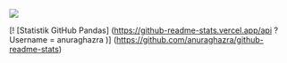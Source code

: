 ![](https://komarev.com/ghpvc/?username=pandas-id&label=Profile+Views)

[! [Statistik GitHub Pandas] (https://github-readme-stats.vercel.app/api ? Username = anuraghazra )] (https://github.com/anuraghazra/github-readme-stats)
